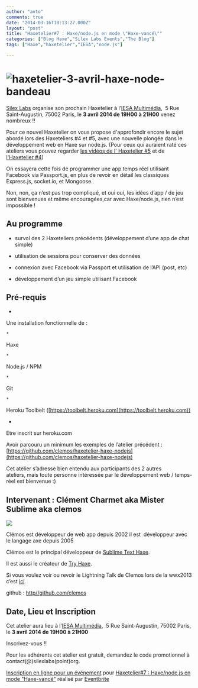 ```yaml
---
author: "anto"
comments: true
date: "2014-03-16T18:13:27.000Z"
layout: "post"
title: "Haxetelier#7 : Haxe/node.js en mode \"Haxe-vancé\""
categories: ["Blog Haxe","Silex Labs Events","The Blog"]
tags: ["Haxe","haxetelier","IESA","node.js"]

---
```

# ![haxetelier-3-avril-haxe-node-bandeau](https://www.silexlabs.org/wp-content/uploads/2014/03/haxetelier-3-avril-haxe-node-bandeau.png)


[Silex Labs](https://www.silexlabs.org/) organise son prochain Haxetelier à l’[IESA Multimédia](http://www.iesamultimedia.fr/?gclid=CN-kpKvhjrkCFYOWtAod8zgA0Q),  5 Rue Saint-Augustin, 75002 Paris, le **3 avril 2014 de 19H00 à 21H00** venez nombreux !!


Pour ce nouvel Haxetelier on vous propose d'approfondir encore le sujet abordé lors des Haxeteliers #4 et #5, avec une nouvelle plongée dans le développement web en Haxe sur node.js. (Pour ceux qui auraient raté ces ateliers vous pouvez regarder [les vidéos de l' Haxetelier #5](https://www.silexlabs.org/179867/the-blog/blog-silex-labs/haxetelier5-haxe-node-js-la-suite/) et de [l'Haxetelier #4](https://www.silexlabs.org/179836/the-blog/blog-silex-labs/les-videos-de-lhaxetelier4-passez-en-mode-node-js-pour-un-mhaxe-de-simplicite/))


On essayera cette fois de programmer une app temps réel utilisant Facebook via Passport.js, en plus de revoir en détail les classiques Express.js, socket.io, et Mongoose.


Non, non, ça n’est pas trop compliqué, et oui oui, les idées d’app / de jeu sont bienvenues et même encouragées,car avec Haxe/node.js, rien n’est impossible !





## Au programme




- survol des 2 Haxeteliers précédents (développement d’une app de chat simple)




- utilisation de sessions pour conserver des données




- connexion avec Facebook via Passport et utilisation de l’API (post, etc)




- développement d’un jeu simple utilisant Facebook





## Pré-requis






  *


Une installation fonctionnelle de :





    *


Haxe





    *


Node.js / NPM





    *


Git





    *


Heroku Toolbelt ([https://toolbelt.heroku.com](https://toolbelt.heroku.com))








  *


Etre inscrit sur heroku.com





Avoir parcouru un minimum les exemples de l’atelier précédent :
[https://github.com/clemos/haxetelier-haxe-nodejs](https://github.com/clemos/haxetelier-haxe-nodejs)


Cet atelier s’adresse bien entendu aux participants des 2 autres ateliers, mais toute personne intéressée par le développement web / temps-réel est bienvenue :)





## Intervenant : Clément Charmet aka Mister Sublime aka clemos


![](https://www.silexlabs.org/wp-content/uploads/2013/08/P5251731-m-1080-150x150.jpg)

Clémos est développeur de web app depuis 2002 il est  développeur avec le langage axe depuis 2005

Clémos est le principal développeur de [Sublime Text Haxe](https://github.com/clemos/haxe-sublime-bundle).

Il est aussi le créateur de [Try Haxe](http://try.haxe.org/).

Si vous voulez voir ou revoir le Lightning Talk de Clemos lors de la wwx2013 c’est [ici](http://www.youtube.com/watch?v=5z_Oc3EkRfs).

github : [http//github.com/clemos](https://www.silexlabs.org/179221/the-blog/haxetelier4-passez-en-mode-node-js-pour-un-mhaxe-de-simplicite/http//github.com/clemos)


## Date, Lieu et Inscription




Cet atelier aura lieu à l’[IESA Multimédia](http://www.iesamultimedia.fr/?gclid=CN-kpKvhjrkCFYOWtAod8zgA0Q),  5 Rue Saint-Augustin, 75002 Paris, le **3 avril 2014 de 19H00 à 21H00**




Inscrivez-vous !!




Pour les adhérents cet atelier est gratuit, demandez le code promotionnel à contact(@)silexlabs(point)org.








[Inscription en ligne pour un événement](http://www.eventbrite.fr/r/etckt) pour [Haxetelier#7 : Haxe/node.js en mode "Haxe-vancé"](https://www.eventbrite.fr/e/billets-haxetelier7-haxenodejs-en-mode-haxe-vance-10978287353?ref=etckt) réalisé par [Eventbrite](http://www.eventbrite.fr?ref=etckt)





